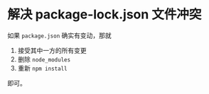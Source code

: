 # 解决 package-lock.json 文件冲突

如果 `package.json` 确实有变动，那就

1.  接受其中一方的所有变更
2.  删除 `node_modules`
3.  重新 `npm install`

即可。